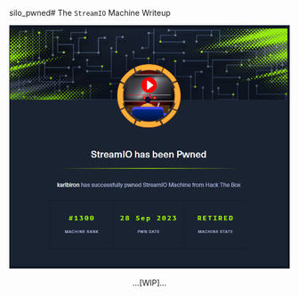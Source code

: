 silo_pwned# The `StreamIO` Machine Writeup

![streamio_pwned](/assets/streamio_pwned.png)

<p align="center">
...[WIP]...
</p>